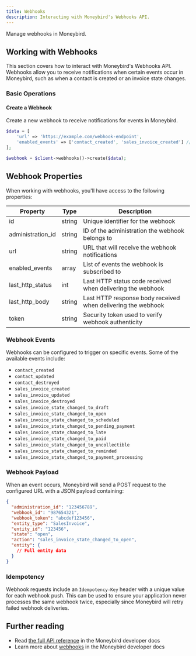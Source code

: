 ```yaml
---
title: Webhooks
description: Interacting with Moneybird's Webhooks API.
---
```


Manage webhooks in Moneybird.

## Working with Webhooks

This section covers how to interact with Moneybird's Webhooks API. Webhooks allow you to receive notifications when certain events occur in Moneybird, such as when a contact is created or an invoice state changes.

### Basic Operations

#### Create a Webhook

Create a new webhook to receive notifications for events in Moneybird.

```php
$data = [
    'url' => 'https://example.com/webhook-endpoint',
    'enabled_events' => ['contact_created', 'sales_invoice_created'] // Optional
];

$webhook = $client->webhooks()->create($data);
```

## Webhook Properties

When working with webhooks, you'll have access to the following properties:

| Property | Type | Description |
|----------|------|-------------|
| id | string | Unique identifier for the webhook |
| administration_id | string | ID of the administration the webhook belongs to |
| url | string | URL that will receive the webhook notifications |
| enabled_events | array | List of events the webhook is subscribed to |
| last_http_status | int | Last HTTP status code received when delivering the webhook |
| last_http_body | string | Last HTTP response body received when delivering the webhook |
| token | string | Security token used to verify webhook authenticity |

### Webhook Events

Webhooks can be configured to trigger on specific events. Some of the available events include:

- `contact_created`
- `contact_updated`
- `contact_destroyed`
- `sales_invoice_created`
- `sales_invoice_updated`
- `sales_invoice_destroyed`
- `sales_invoice_state_changed_to_draft`
- `sales_invoice_state_changed_to_open`
- `sales_invoice_state_changed_to_scheduled`
- `sales_invoice_state_changed_to_pending_payment`
- `sales_invoice_state_changed_to_late`
- `sales_invoice_state_changed_to_paid`
- `sales_invoice_state_changed_to_uncollectible`
- `sales_invoice_state_changed_to_reminded`
- `sales_invoice_state_changed_to_payment_processing`

### Webhook Payload

When an event occurs, Moneybird will send a POST request to the configured URL with a JSON payload containing:

```json
{
  "administration_id": "123456789",
  "webhook_id": "987654321",
  "webhook_token": "abcdef123456",
  "entity_type": "SalesInvoice",
  "entity_id": "123456",
  "state": "open",
  "action": "sales_invoice_state_changed_to_open",
  "entity": {
    // Full entity data
  }
}
```

### Idempotency

Webhook requests include an `Idempotency-Key` header with a unique value for each webhook push. This can be used to ensure your application never processes the same webhook twice, especially since Moneybird will retry failed webhook deliveries.

## Further reading

- Read [the full API reference](https://developer.moneybird.com/api/webhooks/) in the Moneybird developer docs
- Learn more about [webhooks](https://developer.moneybird.com/webhooks/) in the Moneybird developer docs
